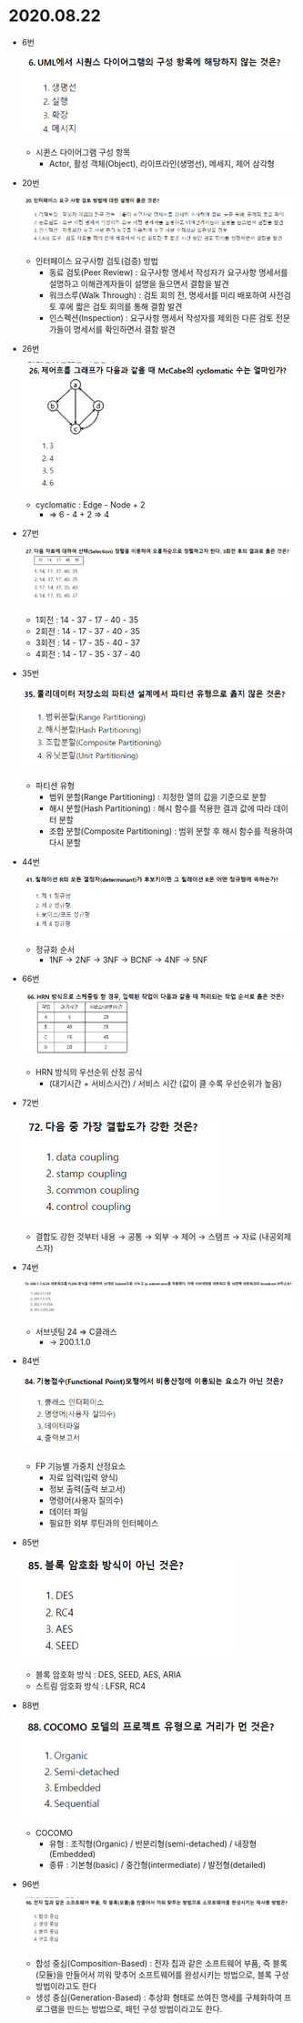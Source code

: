 # 2020.08.22

- 6번
    
    ![Untitled](2020%2008%2022%20b20256a436654bafae985fe1399b298c/Untitled.png)
    
    - 시퀸스 다이어그램 구성 항목
        - Actor, 활성 객체(Object), 라이프라인(생명선), 메세지, 제어 삼각형
- 20번
    
    ![Untitled](2020%2008%2022%20b20256a436654bafae985fe1399b298c/Untitled%201.png)
    
    - 인터페이스 요구사항 검토(검증) 방법
        - 동료 검토(Peer Review) : 요구사항 명세서 작성자가 요구사항 명세서를 설명하고 이해관계자들이 설명을 들으면서 결함을 발견
        - 워크스루(Walk Through) : 검토 회의 전, 명세서를 미리 배포하여 사전검토 후에 짧은 검토 회의를 통해 결함 발견
        - 인스펙션(Inspection) : 요구사항 명세서 작성자를 제외한 다른 검토 전문가들이 명세서를 확인하면서 결함 발견
- 26번
    
    ![Untitled](2020%2008%2022%20b20256a436654bafae985fe1399b298c/Untitled%202.png)
    
    - cyclomatic : Edge - Node + 2
        - ⇒ 6 - 4 + 2 ⇒ 4
- 27번
    
    ![Untitled](2020%2008%2022%20b20256a436654bafae985fe1399b298c/Untitled%203.png)
    
    - 1회전 : 14 - 37 - 17 - 40 - 35
    - 2회전 : 14 - 17 - 37 - 40 - 35
    - 3회전 : 14 - 17 - 35 - 40 - 37
    - 4회전 : 14 - 17 - 35 - 37 - 40
- 35번
    
    ![Untitled](2020%2008%2022%20b20256a436654bafae985fe1399b298c/Untitled%204.png)
    
    - 파티션 유형
        - 범위 분할(Range Partitioning) : 지정한 열의 값을 기준으로 분할
        - 해시 분할(Hash Partitioning) : 해시 함수를 적용한 결과 값에 따라 데이터 분할
        - 조합 분할(Composite Partitioning) : 범위 분할 후 해시 함수를 적용하여 다시 분할
- 44번
    
    ![Untitled](2020%2008%2022%20b20256a436654bafae985fe1399b298c/Untitled%205.png)
    
    - 정규화 순서
        - 1NF → 2NF → 3NF → BCNF → 4NF → 5NF
- 66번
    
    ![Untitled](2020%2008%2022%20b20256a436654bafae985fe1399b298c/Untitled%206.png)
    
    - HRN 방식의 우선순위 산정 공식
        - (대기시간 + 서비스시간) / 서비스 시간 (값이 클 수록 우선순위가 높음)
- 72번
    
    ![Untitled](2020%2008%2022%20b20256a436654bafae985fe1399b298c/Untitled%207.png)
    
    - 결합도 강한 것부터 내용 → 공통 → 외부 → 제어 → 스탬프 → 자료 (내공외제스자)
- 74번
    
    ![Untitled](2020%2008%2022%20b20256a436654bafae985fe1399b298c/Untitled%208.png)
    
    - 서브넷팅 24 ⇒ C클래스
        - → 200.1.1.0
- 84번
    
    ![Untitled](2020%2008%2022%20b20256a436654bafae985fe1399b298c/Untitled%209.png)
    
    - FP 기능별 가중치 산정요소
        - 자료 입력(입력 양식)
        - 정보 출력(출력 보고서)
        - 명령어(사용자 질의수)
        - 데이터 파일
        - 필요한 외부 루틴과의 인터페이스
- 85번
    
    ![Untitled](2020%2008%2022%20b20256a436654bafae985fe1399b298c/Untitled%2010.png)
    
    - 블록 암호화 방식 : DES, SEED, AES, ARIA
    - 스트림 암호화 방식 : LFSR, RC4
- 88번
    
    ![Untitled](2020%2008%2022%20b20256a436654bafae985fe1399b298c/Untitled%2011.png)
    
    - COCOMO
        - 유형 : 조직형(Organic) / 반분리형(semi-detached) / 내장형 (Embedded)
        - 종류 : 기본형(basic) / 중간형(intermediate) / 발전형(detailed)
- 96번
    
    ![Untitled](2020%2008%2022%20b20256a436654bafae985fe1399b298c/Untitled%2012.png)
    
    - 합성 중심(Composition-Based) : 전자 칩과 같은 소프트웨어 부품, 즉 블록(모듈)을 만들어서 끼워 맞추어 소프트웨어를 완성시키는 방법으로, 블록 구성 방법이라고도 한다
    - 생성 중심(Generation-Based) : 추상화 형태로 쓰여진 명세를 구체화하여 프로그램을 만드는 방법으로, 패턴 구성 방법이라고도 한다.